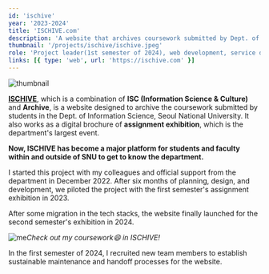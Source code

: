 ```yaml
---
id: 'ischive'
year: '2023-2024'
title: 'ISCHIVE.com'
description: 'A website that archives coursework submitted by Dept. of Information Science students'
thumbnail: '/projects/ischive/ischive.jpeg'
role: 'Project leader(1st semester of 2024), web development, service design, website maintenance'
links: [{ type: 'web', url: 'https://ischive.com' }]
---
```


![thumbnail](/projects/ischive/ischive.jpeg)

**[ISCHIVE](https://ischive.com)**, which is a combination of **ISC (Information Science & Culture)** and **Archive**, is a website designed to archive the coursework submitted by students in the Dept. of Information Science, Seoul National University. It also works as a digital brochure of **assignment exhibition**, which is the department's largest event.

**Now, ISCHIVE has become a major platform for students and faculty within and outside of SNU to get to know the department.**

I started this project with my colleagues and official support from the department in December 2022. After six months of planning, design, and development, we piloted the project with the first semester's assignment exhibition in 2023.

After some migration in the tech stacks, the website finally launched for the second semester's exhibition in 2024.

![me](/projects/ischive/me.jpeg)_Check out my coursework😄 in ISCHIVE!_

In the first semester of 2024, I recruited new team members to establish sustainable maintenance and handoff processes for the website.
